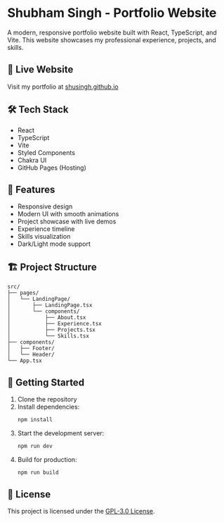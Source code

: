 # Shubham Singh - Portfolio Website

A modern, responsive portfolio website built with React, TypeScript, and Vite. This website showcases my professional experience, projects, and skills.

## 🚀 Live Website

Visit my portfolio at [shusingh.github.io](https://shusingh.github.io/)

## 🛠️ Tech Stack

- React
- TypeScript
- Vite
- Styled Components
- Chakra UI
- GitHub Pages (Hosting)

## 🎯 Features

- Responsive design
- Modern UI with smooth animations
- Project showcase with live demos
- Experience timeline
- Skills visualization
- Dark/Light mode support

## 🏗️ Project Structure

```
src/
├── pages/
│   └── LandingPage/
│       ├── LandingPage.tsx
│       └── components/
│           ├── About.tsx
│           ├── Experience.tsx
│           ├── Projects.tsx
│           └── Skills.tsx
├── components/
│   ├── Footer/
│   └── Header/
└── App.tsx
```

## 🚀 Getting Started

1. Clone the repository
2. Install dependencies:
   ```bash
   npm install
   ```
3. Start the development server:
   ```bash
   npm run dev
   ```
4. Build for production:
   ```bash
   npm run build
   ```

## 📄 License

This project is licensed under the [GPL-3.0 License](https://www.gnu.org/licenses/gpl-3.0.en.html).
